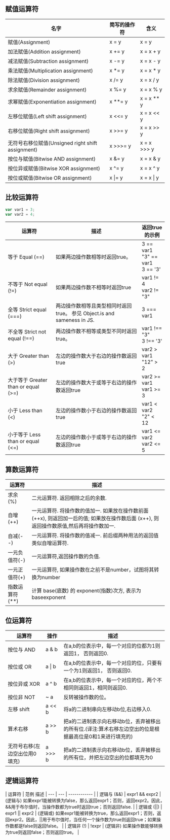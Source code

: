 ## 赋值运算符
| 名字 | 简写的操作符 | 含义 |
| --- | --- | --- |
| 赋值(Assignment) | x = y | x = y |
| 加法赋值(Addition assignment) | x += y | x = x + y |
| 减法赋值(Subtraction assignment) | x -= y | x = x - y |
| 乘法赋值(Multiplication assignment) | x *= y | x = x * y |
| 除法赋值(Division assignment) | x /= y | x = x / y |
| 求余赋值(Remainder assignment) | x %= y | x = x % y |
| 求幂赋值(Exponentiation assignment) | x **= y | x = x ** y |
| 左移位赋值(Left shift assignment) | x <<= y | x = x << y |
| 右移位赋值(Right shift assignment) | x >>= y | x = x >> y |
| 无符号右移位赋值(Unsigned right shift assignment) | x >>>= y | x = x >>> y |
| 按位与赋值(Bitwise AND assignment) | x &= y | x = x & y |
| 按位异或赋值(Bitwise XOR assignment) | x ^= y | x = x ^ y |
| 按位或赋值(Bitwise OR assignment) | x &#124;= y | x = x &#124; y |

## 比较运算符
```javascript
var var1 = 3;
var var2 = 4;
```
| 运算符 | 描述 | 返回true的示例 |
| --- | --- | ------------ |
| 等于 Equal (==) | 如果两边操作数相等时返回true。 | 3 == var1<br>"3" == var1<br>3 == '3' |
| 不等于 Not equal (!=) | 如果两边操作数不相等时返回true | var1 != 4<br>var2 != "3" |
| 全等 Strict equal (===) | 两边操作数相等且类型相同时返回true。 参见 Object.is and sameness in JS. | 3 === var1 |
| 不全等 Strict not equal (!==) | 两边操作数不相等或类型不同时返回true。 | var1 !== "3"<br>3 !== '3' |
| 大于 Greater than (>) | 左边的操作数大于右边的操作数返回true | var2 > var1<br>"12" > 2 |
| 大于等于 Greater than or equal (>=) | 左边的操作数大于或等于右边的操作数返回true | var2 >= var1<br>var1 >= 3 |
| 小于 Less than (<) | 左边的操作数小于右边的操作数返回true | var1 < var2<br>"2" < 12 |
| 小于等于 Less than or equal (<=) | 左边的操作数小于或等于右边的操作数返回true | var1 <= var2<br>var2 <= 5 |

## 算数运算符
| 运算符 | 描述 |
| --- | --- |
| 求余(%) | 二元运算符. 返回相除之后的余数.
| 自增(++) | 一元运算符. 将操作数的值加一. 如果放在操作数前面 (++x), 则返回加一后的值; 如果放在操作数后面 (x++), 则返回操作数原值,然后再将操作数加一. |
| 自减(--) | 一元运算符. 将操作数的值减一. 前后缀两种用法的返回值类似自增运算符. |
| 一元负值符(-) | 一元运算符,返回操作数的负值. |
| 一元正值符(+) | 一元运算符, 如果操作数在之前不是number，试图将其转换为number |
| 指数运算符(**) | 计算 base(底数) 的 exponent(指数)次方, 表示为baseexponent |

## 位运算符
| 运算符 | 操作 | 描述 |
| --- | --- | ------------ |
| 按位与 AND | a & b | 在a,b的位表示中，每一个对应的位都为1则返回1， 否则返回0. | 
| 按位或 OR | a &#124; b | 在a,b的位表示中，每一个对应的位，只要有一个为1则返回1， 否则返回0. | 
| 按位异或 XOR | a ^ b | 在a,b的位表示中，每一个对应的位，两个不相同则返回1，相同则返回0. | 
| 按位非 NOT | ~ a | 反转被操作数的位。 | 
| 左移 shift | a << b | 将a的二进制串向左移动b位,右边移入0. | 
| 算术右移 | a >> b | 把a的二进制表示向右移动b位，丢弃被移出的所有位.(译注:算术右移左边空出的位是根据最高位是0和1来进行填充的) | 
| 无符号右移(左边空出位用0填充) | a >>> b | 把a的二进制表示向右移动b位，丢弃被移出的所有位，并把左边空出的位都填充为0 | 

## 逻辑运算符
| 运算符 | 范例	描述
| --- | --- | ------------ |
| 逻辑与 (&&) | expr1 && expr2 | (逻辑与) 如果expr1能被转换为false，那么返回expr1；否则，返回expr2。因此，&&用于布尔值时，当操作数都为true时返回true；否则返回false. | 
| 逻辑或 (&#124;&#124;) | expr1 &#124;&#124; expr2 | (逻辑或) 如果expr1能被转换为true，那么返回expr1；否则，返回expr2。因此，&#124;&#124;用于布尔值时，当任何一个操作数为true则返回true；如果操作数都是false则返回false。 | 
| 逻辑非 (!) | !expr | (逻辑非) 如果操作数能够转换为true则返回false；否则返回true。 | 